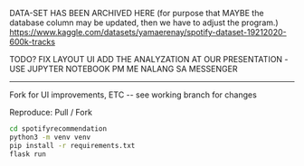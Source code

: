 DATA-SET HAS BEEN ARCHIVED HERE (for purpose that MAYBE the database column may be updated, then we have to adjust the program.)
<https://www.kaggle.com/datasets/yamaerenay/spotify-dataset-19212020-600k-tracks>

TODO?
FIX LAYOUT UI
ADD THE ANALYZATION AT OUR PRESENTATION -USE JUPYTER NOTEBOOK
PM ME NALANG SA MESSENGER

---

Fork for UI improvements, ETC -- see working branch for changes

Reproduce:
Pull / Fork
```bash
cd spotifyrecommendation
python3 -m venv venv
pip install -r requirements.txt
flask run
